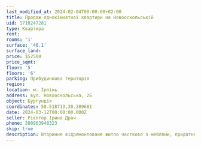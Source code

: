 ```yaml
---
last_modified_at: 2024-02-04T00:00:00+02:00
title: Продаж однокімнатної квартири на Новооскольській
uid: 1710247281
type: Квартира
rent:
rooms: '1'
surface: '40.1'
surface_land:
price: $52500
price_sqmt:
floor: '5'
floors: '6'
parking: Прибудинкова територія
region:
location: м. Ірпінь
address: вул. Новооскольська, 2Б
object: Бургундія
coordinates: 50.518713,30.209681
date: 2024-03-12T00:00:00.000Z
seller: Рієлтор Ірина Драч
phone: 380963948323
skip: true
description: Вторинне відремонтоване житло частково з меблями, придатне для проживання
---
```

